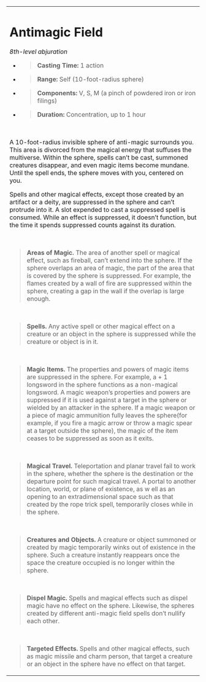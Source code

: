 
<table><tbody><tr class="odd"><td><h1 id="antimagic-field"><strong>Antimagic Field</strong></h1><p><em>8th-level abjuration</em></p><ul><li><blockquote><p><strong>Casting Time:</strong> 1 action</p></blockquote></li><li><blockquote><p><strong>Range:</strong> Self (10-foot-radius sphere)</p></blockquote></li><li><blockquote><p><strong>Components:</strong> V, S, M (a pinch of powdered iron or iron filings)</p></blockquote></li><li><blockquote><p><strong>Duration:</strong> Concentration, up to 1 hour</p></blockquote></li></ul><p> </p><p>A 10-foot-radius invisible sphere of anti-magic surrounds you. This area is divorced from the magical energy that suffuses the multiverse. Within the sphere, spells can’t be cast, summoned creatures disappear, and even magic items become mundane. Until the spell ends, the sphere moves with you, centered on you.</p><p>Spells and other magical effects, except those created by an artifact or a deity, are suppressed in the sphere and can’t protrude into it. A slot expended to cast a suppressed spell is consumed. While an effect is suppressed, it doesn’t function, but the time it spends suppressed counts against its duration.</p><p> </p><blockquote><p><strong>Areas of Magic.</strong> The area of another spell or magical effect, such as fireball, can’t extend into the sphere. If the sphere overlaps an area of magic, the part of the area that is covered by the sphere is suppressed. For example, the flames created by a wall of fire are suppressed within the sphere, creating a gap in the wall if the overlap is large enough.</p></blockquote><p> </p><blockquote><p><strong>Spells.</strong> Any active spell or other magical effect on a creature or an object in the sphere is suppressed while the creature or object is in it.</p></blockquote><p> </p><blockquote><p><strong>Magic Items.</strong> The properties and powers of magic items are suppressed in the sphere. For example, a + 1 longsword in the sphere functions as a non-magical longsword. A magic weapon’s properties and powers are suppressed if it is used against a target in the sphere or wielded by an attacker in the sphere. If a magic weapon or a piece of magic ammunition fully leaves the sphere(for example, if you fire a magic arrow or throw a magic spear at a target outside the sphere), the magic of the item ceases to be suppressed as soon as it exits.</p></blockquote><p> </p><blockquote><p><strong>Magical Travel.</strong> Teleportation and planar travel fail to work in the sphere, whether the sphere is the destination or the departure point for such magical travel. A portal to another location, world, or plane of existence, as w ell as an opening to an extradimensional space such as that created by the rope trick spell, temporarily closes while in the sphere.</p></blockquote><p> </p><blockquote><p><strong>Creatures and Objects.</strong> A creature or object summoned or created by magic temporarily winks out of existence in the sphere. Such a creature instantly reappears once the space the creature occupied is no longer within the sphere.</p></blockquote><p> </p><blockquote><p><strong>Dispel Magic.</strong> Spells and magical effects such as dispel magic have no effect on the sphere. Likewise, the spheres created by different anti-magic field spells don’t nullify each other.</p></blockquote><p> </p><blockquote><p><strong>Targeted Effects.</strong> Spells and other magical effects, such as magic missile and charm person, that target a creature or an object in the sphere have no effect on that target.</p></blockquote></td></tr></tbody></table>